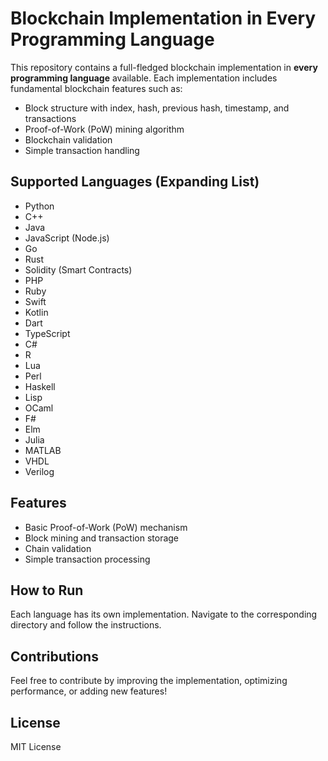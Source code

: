 # Blockchain Implementation in Every Programming Language

This repository contains a full-fledged blockchain implementation in **every programming language** available. Each implementation includes fundamental blockchain features such as:

- Block structure with index, hash, previous hash, timestamp, and transactions
- Proof-of-Work (PoW) mining algorithm
- Blockchain validation
- Simple transaction handling

## Supported Languages (Expanding List)

- Python 
- C++ 
- Java 
- JavaScript (Node.js) 
- Go 
- Rust 
- Solidity (Smart Contracts) 
- PHP 
- Ruby 
- Swift 
- Kotlin 
- Dart 
- TypeScript 
- C# 
- R 
- Lua 
- Perl 
- Haskell 
- Lisp 
- OCaml 
- F# 
- Elm 
- Julia 
- MATLAB 
- VHDL 
- Verilog 

## Features
- Basic Proof-of-Work (PoW) mechanism
- Block mining and transaction storage
- Chain validation
- Simple transaction processing

## How to Run
Each language has its own implementation. Navigate to the corresponding directory and follow the instructions.

## Contributions
Feel free to contribute by improving the implementation, optimizing performance, or adding new features!

## License
MIT License